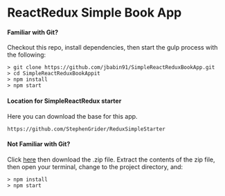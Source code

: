 # ReactRedux Simple Book App

#### Familiar with Git?
Checkout this repo, install dependencies, then start the gulp process with the following:

```
> git clone https://github.com/jbabin91/SimpleReactReduxBookApp.git
> cd SimpleReactReduxBookAppit
> npm install
> npm start
```

#### Location for SimpleReactRedux starter
Here you can download the base for this app.

```
https://github.com/StephenGrider/ReduxSimpleStarter
```

#### Not Familiar with Git?
Click [here](https://github.com/jbabin91/SimpleReactReduxBookApp/releases) then download the .zip file.  Extract the contents of the zip file, then open your terminal, change to the project directory, and:

```
> npm install
> npm start
```
